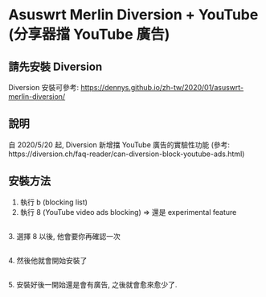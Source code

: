 # Asuswrt Merlin Diversion + YouTube (分享器擋 YouTube 廣告)


## 請先安裝 Diversion

Diversion 安裝可參考: https://dennys.github.io/zh-tw/2020/01/asuswrt-merlin-diversion/

## 說明

<p class="has-bright-red-color has-text-color">自 2020/5/20 起, Diversion 新增擋 YouTube 廣告的實驗性功能 (參考: https://diversion.ch/faq-reader/can-diversion-block-youtube-ads.html)</p>

## 安裝方法

<ol><li>執行 b (blocking list)</li><li>執行 8 (YouTube video ads blocking) =&gt; 還是 experimental feature</li></ol>

<figure class="wp-block-image size-large"><img src="https://dennys.files.wordpress.com/2020/06/image.png?w=525" alt="" class="wp-image-60"/></figure>

<p></p>

<p>3. 選擇 8 以後, 他會要你再確認一次</p>

<figure class="wp-block-image size-large"><img src="https://dennys.files.wordpress.com/2020/06/image-1.png?w=526" alt="" class="wp-image-61"/></figure>

<p>4. 然後他就會開始安裝了</p>

<figure class="wp-block-image size-large"><img src="https://dennys.files.wordpress.com/2020/06/image-3.png?w=805" alt="" class="wp-image-63"/></figure>

<p></p>

<p>5. 安裝好後一開始還是會有廣告, 之後就會愈來愈少了.</p>

